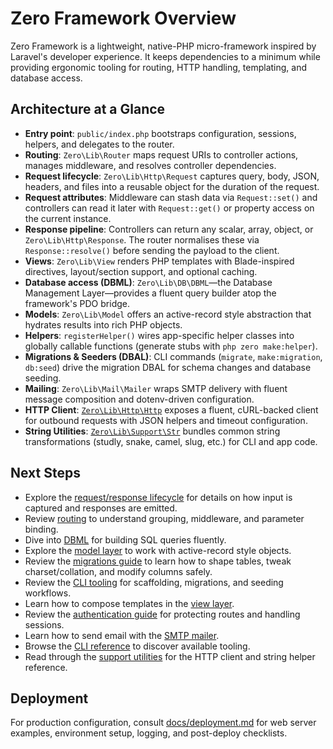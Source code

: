 # Zero Framework Overview

Zero Framework is a lightweight, native-PHP micro-framework inspired by Laravel's developer experience. It keeps dependencies to a minimum while providing ergonomic tooling for routing, HTTP handling, templating, and database access.

## Architecture at a Glance

- **Entry point**: `public/index.php` bootstraps configuration, sessions, helpers, and delegates to the router.
- **Routing**: `Zero\Lib\Router` maps request URIs to controller actions, manages middleware, and resolves controller dependencies.
- **Request lifecycle**: `Zero\Lib\Http\Request` captures query, body, JSON, headers, and files into a reusable object for the duration of the request.
- **Request attributes**: Middleware can stash data via `Request::set()` and controllers can read it later with `Request::get()` or property access on the current instance.
- **Response pipeline**: Controllers can return any scalar, array, object, or `Zero\Lib\Http\Response`. The router normalises these via `Response::resolve()` before sending the payload to the client.
- **Views**: `Zero\Lib\View` renders PHP templates with Blade-inspired directives, layout/section support, and optional caching.
- **Database access (DBML)**: `Zero\Lib\DB\DBML`—the Database Management Layer—provides a fluent query builder atop the framework's PDO bridge.
- **Models**: `Zero\Lib\Model` offers an active-record style abstraction that hydrates results into rich PHP objects.
- **Helpers**: `registerHelper()` wires app-specific helper classes into globally callable functions (generate stubs with `php zero make:helper`).
- **Migrations & Seeders (DBAL)**: CLI commands (`migrate`, `make:migration`, `db:seed`) drive the migration DBAL for schema changes and database seeding.
- **Mailing**: `Zero\Lib\Mail\Mailer` wraps SMTP delivery with fluent message composition and dotenv-driven configuration.
- **HTTP Client**: [`Zero\Lib\Http\Http`](support.md#http-client) exposes a fluent, cURL-backed client for outbound requests with JSON helpers and timeout configuration.
- **String Utilities**: [`Zero\Lib\Support\Str`](support.md#string-helpers) bundles common string transformations (studly, snake, camel, slug, etc.) for CLI and app code.

## Next Steps

- Explore the [request/response lifecycle](request-response.md) for details on how input is captured and responses are emitted.
- Review [routing](router.md) to understand grouping, middleware, and parameter binding.
- Dive into [DBML](dbml.md) for building SQL queries fluently.
- Explore the [model layer](models.md) to work with active-record style objects.
- Review the [migrations guide](migrations.md) to learn how to shape tables, tweak charset/collation, and modify columns safely.
- Review the [CLI tooling](cli.md) for scaffolding, migrations, and seeding workflows.
- Learn how to compose templates in the [view layer](view.md).
- Review the [authentication guide](auth.md) for protecting routes and handling sessions.
- Learn how to send email with the [SMTP mailer](mail.md).
- Browse the [CLI reference](cli.md) to discover available tooling.
- Read through the [support utilities](support.md) for the HTTP client and string helper reference.


## Deployment

For production configuration, consult [docs/deployment.md](deployment.md) for web server examples, environment setup, logging, and post-deploy checklists.
